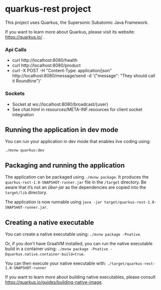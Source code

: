 # quarkus-rest project

This project uses Quarkus, the Supersonic Subatomic Java Framework.

If you want to learn more about Quarkus, please visit its website: https://quarkus.io/ .

### Api Calls
* curl http://localhost:8080/health
* curl http://localhost:8080/product
* curl -X POST -H "Content-Type: application/json" http://localhost:8080/message/send -d '{"message": "They should call it Roundtine"}'

### Sockets

* Socket at ws://localhost:8080/broadcast/{user}
* See chat.html in resources/META-INF.resources for client socket integration


## Running the application in dev mode

You can run your application in dev mode that enables live coding using:
```
./mvnw quarkus:dev
```

## Packaging and running the application

The application can be packaged using `./mvnw package`.
It produces the `quarkus-rest-1.0-SNAPSHOT-runner.jar` file in the `/target` directory.
Be aware that it’s not an _über-jar_ as the dependencies are copied into the `target/lib` directory.

The application is now runnable using `java -jar target/quarkus-rest-1.0-SNAPSHOT-runner.jar`.

## Creating a native executable

You can create a native executable using: `./mvnw package -Pnative`.

Or, if you don't have GraalVM installed, you can run the native executable build in a container using: `./mvnw package -Pnative -Dquarkus.native.container-build=true`.

You can then execute your native executable with: `./target/quarkus-rest-1.0-SNAPSHOT-runner`

If you want to learn more about building native executables, please consult https://quarkus.io/guides/building-native-image.